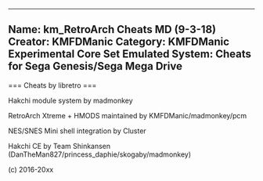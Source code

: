 -----------------------
Name: km_RetroArch Cheats MD (9-3-18)
Creator: KMFDManic
Category: KMFDManic Experimental Core Set
Emulated System: Cheats for Sega Genesis/Sega Mega Drive
-----------------------
=== Cheats by libretro ===

Hakchi module system by madmonkey

RetroArch Xtreme + HMODS maintained by KMFDManic/madmonkey/pcm

NES/SNES Mini shell integration by Cluster

Hakchi CE by Team Shinkansen (DanTheMan827/princess_daphie/skogaby/madmonkey)

(c) 2016-20xx
